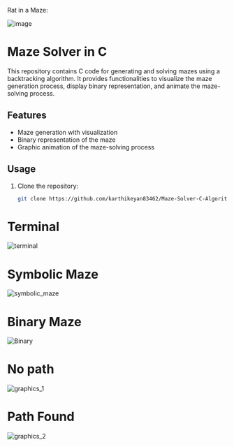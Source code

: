 Rat in a Maze:

![image](https://github.com/karthikeyan83462/Maze-Solver-C-Algorithm/assets/120308685/b16b2723-4bba-48b1-be80-ea391b4dd322)


# Maze Solver in C

This repository contains C code for generating and solving mazes using a backtracking algorithm. It provides functionalities to visualize the maze generation process, display binary representation, and animate the maze-solving process.

## Features

- Maze generation with visualization
- Binary representation of the maze
- Graphic animation of the maze-solving process

## Usage

1. Clone the repository:

   ```bash
   git clone https://github.com/karthikeyan83462/Maze-Solver-C-Algorithm

# Terminal

![terminal](https://github.com/karthikeyan83462/Maze-Solver-C-Algorithm/assets/120308685/5442c7aa-369d-496f-bbb7-d8038f1e3409)

# Symbolic Maze

![symbolic_maze](https://github.com/karthikeyan83462/Maze-Solver-C-Algorithm/assets/120308685/13b2f728-73df-4f9a-8afd-26dfbcfc7ef6)

# Binary Maze

![Binary](https://github.com/karthikeyan83462/Maze-Solver-C-Algorithm/assets/120308685/4892dbb3-73ef-4a41-ab3d-be314a0a8ed0)

# No path

![graphics_1](https://github.com/karthikeyan83462/Maze-Solver-C-Algorithm/assets/120308685/19dbca35-d0a5-4da6-ba90-302dce3d203e)

# Path Found

![graphics_2](https://github.com/karthikeyan83462/Maze-Solver-C-Algorithm/assets/120308685/91a47dff-dd92-4929-a27d-53d8ad988138)

